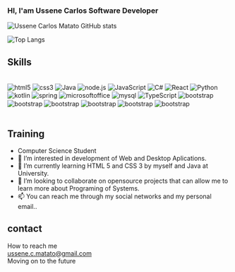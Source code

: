 ### HI, I'am Ussene Carlos Software Developer

![Ussene Carlos Matato GitHub stats](https://github-readme-stats.vercel.app/api?username=ussenecarlos&show_icons=true&theme=dracula)

![Top Langs](https://github-readme-stats.vercel.app/api/top-langs/?username=ussenecarlos&layout=compact)

## Skills

<div Style= "display: inline_block"><br/>
  <img align="center" alt="html5" src="https://img.shields.io/badge/HTML5-E34F26?style=for-the-badge&logo=html5&logoColor=white"/>
  <img align="center" alt="css3" src="https://img.shields.io/badge/CSS3-1572B6?style=for-the-badge&logo=css3&logoColor=white"/>
  <img align="center" alt="Java" src="https://img.shields.io/badge/Java-ED8B00?style=for-the-badge&logo=openjdk&logoColor=white"/>
  <img align="center" alt="node.js" src="https://img.shields.io/badge/Node.js-43853D?style=for-the-badge&logo=node.js&logoColor=white"/>
  <img align="center" alt="JavaScript" src="https://img.shields.io/badge/JavaScript-F7DF1E?style=for-the-badge&logo=javascript&logoColor=black"/>
  <img align="center" alt="C#" src="https://img.shields.io/badge/C%23-239120?style=for-the-badge&logo=c-sharp&logoColor=white"/>
  <img align="center" alt="React" src="https://img.shields.io/badge/React-20232A?style=for-the-badge&logo=react&logoColor=61DAFB"/>
  <img align="center" alt="Python" src="https://img.shields.io/badge/Python-3776AB?style=for-the-badge&logo=python&logoColor=white"/>
  <img align="center" alt="kotlin" src="https://img.shields.io/badge/Kotlin-0095D5?&style=for-the-badge&logo=kotlin&logoColor=white"/>
  <img align="center" alt="spring" src="https://img.shields.io/badge/Spring-6DB33F?style=for-the-badge&logo=spring&logoColor=white"/>
  <img align="center" alt="microsoftoffice" src="https://img.shields.io/badge/Microsoft_Office-D83B01?style=for-the-badge&logo=microsoft-office&logoColor=white"/>
  <img align="center" alt="mysql" src="https://img.shields.io/badge/MySQL-00000F?style=for-the-badge&logo=mysql&logoColor=white"/>
  <img align="center" alt="TypeScript" src="https://img.shields.io/badge/TypeScript-007ACC?style=for-the-badge&logo=typescript&logoColor=white"/>
  <img align="center" alt="bootstrap" src="https://img.shields.io/badge/Bootstrap-563D7C?style=for-the-badge&logo=bootstrap&logoColor=white"/>
  <img align="center" alt="bootstrap" src="https://img.shields.io/badge/GitHub-100000?style=for-the-badge&logo=github&logoColor=white"/>
  <img align="center" alt="bootstrap" src="https://img.shields.io/badge/Gmail-D14836?style=for-the-badge&logo=gmail&logoColor=white"/>
  <img align="center" alt="bootstrap" src="https://img.shields.io/badge/Linux-FCC624?style=for-the-badge&logo=linux&logoColor=black"/>
  <img align="center" alt="bootstrap" src="https://img.shields.io/badge/React_Native-20232A?style=for-the-badge&logo=react&logoColor=61DAFB"/>
  <img align="center" alt="bootstrap" src="https://img.shields.io/badge/PHP-777BB4?style=for-the-badge&logo=php&logoColor=white"/>

  
<div/></br>

## Training
- Computer Science Student
- 👀 I’m interested in development of Web and Desktop Aplications.
- 🌱 I’m currently learning HTML 5 and CSS 3 by myself and Java at University.
- 💞️ I’m looking to collaborate on opensource projects that can allow me to learn more about Programing of Systems.
- 📫 You can reach me through my social networks and my personal email..
 
 ## contact
 How to reach me<br/>
  ussene.c.matato@gmail.com<br/>
 Moving on to the future</br>
